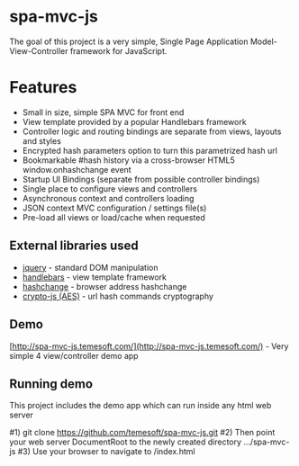 spa-mvc-js
==========

The goal of this project is a very simple, Single Page Application Model-View-Controller framework for JavaScript.

Features
========
* Small in size, simple SPA MVC for front end
* View template provided by a popular Handlebars framework
* Controller logic and routing bindings are separate from views, layouts and styles
* Encrypted hash parameters option to turn this parametrized hash url
* Bookmarkable #hash history via a cross-browser HTML5 window.onhashchange event
* Startup UI Bindings (separate from possible controller bindings)
* Single place to configure views and controllers
* Asynchronous context and controllers loading
* JSON context MVC configuration / settings file(s)
* Pre-load all views or load/cache when requested


External libraries used
-----------------------

* [jquery](http://jquery.com/) - standard DOM manipulation
* [handlebars](http://handlebarsjs.com/) - view template framework
* [hashchange](http://benalman.com/projects/jquery-hashchange-plugin/) - browser address hashchange
* [crypto-js (AES)](https://code.google.com/p/crypto-js/) - url hash commands cryptography


Demo
----
[http://spa-mvc-js.temesoft.com/](http://spa-mvc-js.temesoft.com/) - Very simple 4 view/controller demo app


Running demo
------------
This project includes the demo app which can run inside any html web server

#1)     git clone https://github.com/temesoft/spa-mvc-js.git
#2)     Then point your web server DocumentRoot to the newly created directory .../spa-mvc-js
#3)     Use your browser to navigate to /index.html




